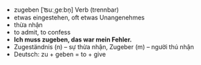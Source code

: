- zugeben	[ˈʦuːˌɡeːbn̩]	Verb (trennbar)	
- etwas eingestehen, oft etwas Unangenehmes
- thừa nhận
- to admit, to confess
- **Ich muss zugeben, das war mein Fehler.**
- Zugeständnis (n) – sự thừa nhận, Zugeber (m) – người thú nhận	
- Deutsch: zu + geben = to + give
